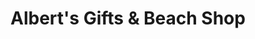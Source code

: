 ---
title: "Albert's Gifts & Beach Shop"
url: /indian-beach/alberts-gifts-and-beach-shop/
shop: gift
---